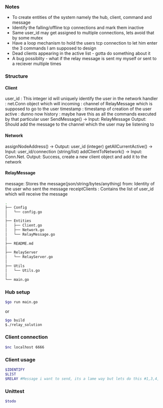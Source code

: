 ### Notes

* To create entities of the system namely the hub, client, command and message
* Identify the falling/offline tcp connections and mark them inactive
* Same user_id may get assigned to multiple connections, lets avoid that by some mutex
* Have a loop mechanism to hold the users tcp connection to let him enter the 3 commands I am supposed to design
* Dead clients appearing in the active list - gotta do something about it
* A bug possiblity - what if the relay message is sent my myself or sent to a reciever multiple times

### Structure

#### Client
user_id		: This integer id will uniquely identify the user in the network
handler		: net.Conn object which will
incoming	: channel of RelayMessage which is supposed to go to the user
timestamp	: timestamp of creation of the user
active      : dunno now
history		: maybe have this as all the commands executed by that particular user
SendMessage() -> Input: RelayMessage Output: Should add the message to the channel which the user may be listening to

#### Network 
assignNodeAddress() -> Output: user_id (integer)
getAllCurrentActive() -> Input: user_id/connection (string/list)
addClientToNetwork() -> Input: Conn.Net. Output: Success, create a new client object and add it to the network 

#### RelayMessage
message: Stores the message(json/string/bytes/anything)
from: Identity of the user who sent the message
receiptClients : Contains the list of user_id which will receive the message

```bash
.
├── Config
│   └── config.go
│
├── Entities
│   ├── Client.go
│   ├── Network.go
│   └── RelayMessage.go
│
├── README.md
│
├── RelayServer
│   └── RelayServer.go
│
├── Utils
│   └── Utils.go
│
└── main.go
```

### Hub setup
```bash
$go run main.go
```
or 
```bash
$go build
$./relay_solution
```
### Client connection
```bash
$nc localhost 6666
```
### Client usage
```bash
$IDENTIFY
$LIST
$RELAY #Message i want to send, its a lame way but lets do this #1,3,4,10
```
### Unittest 
```bash
$todo
```
